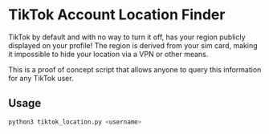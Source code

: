 # TikTok Account Location Finder

TikTok by default and with no way to turn it off, has your region publicly displayed on your profile!
The region is derived from your sim card, making it impossible to hide your location via a VPN or other means.

This is a proof of concept script that allows anyone to query this information for any TikTok user.

## Usage

```bash
python3 tiktok_location.py <username>
```
